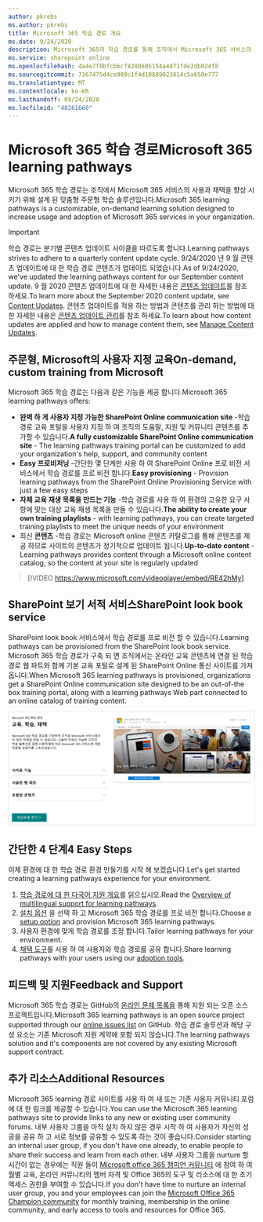 ```yaml
---
author: pkrebs
ms.author: pkrebs
title: Microsoft 365 학습 경로 개요
ms.date: 9/24/2020
description: Microsoft 365의 학습 경로를 통해 조직에서 Microsoft 365 서비스의 사용 및 채택 속도를 향상 시키는 방법을 알아봅니다. 학습 경로에는 사용자 지정 SharePoint online 웹 파트 및 Microsoft 365 테 넌 트로 쉽게 프로 비전 되는 최신 SharePoint Online communications 교육 사이트가 포함 됩니다.
ms.service: sharepoint online
ms.openlocfilehash: 4a4e7f8bfcb6cf8288605154a4d71fde2db024f8
ms.sourcegitcommit: 7167475d4ce989c1f4d10889023814c5a650e777
ms.translationtype: MT
ms.contentlocale: ko-KR
ms.lasthandoff: 09/24/2020
ms.locfileid: "48261660"
---
```

# <a name="microsoft-365-learning-pathways"></a><span data-ttu-id="fd373-104">Microsoft 365 학습 경로</span><span class="sxs-lookup"><span data-stu-id="fd373-104">Microsoft 365 learning pathways</span></span> 
<span data-ttu-id="fd373-105">Microsoft 365 학습 경로는 조직에서 Microsoft 365 서비스의 사용과 채택을 향상 시키기 위해 설계 된 맞춤형 주문형 학습 솔루션입니다.</span><span class="sxs-lookup"><span data-stu-id="fd373-105">Microsoft 365 learning pathways is a customizable, on-demand learning solution designed to increase usage and adoption of Microsoft 365 services in your organization.</span></span>    

> [!IMPORTANT]
> <span data-ttu-id="fd373-106">학습 경로는 분기별 콘텐츠 업데이트 사이클을 따르도록 합니다.</span><span class="sxs-lookup"><span data-stu-id="fd373-106">Learning pathways strives to adhere to a quarterly content update cycle.</span></span> <span data-ttu-id="fd373-107">9/24/2020 년 9 월 콘텐츠 업데이트에 대 한 학습 경로 콘텐츠가 업데이트 되었습니다.</span><span class="sxs-lookup"><span data-stu-id="fd373-107">As of 9/24/2020, we've updated the learning pathways content for our September content update.</span></span> <span data-ttu-id="fd373-108">9 월 2020 콘텐츠 업데이트에 대 한 자세한 내용은 [콘텐츠 업데이트](custom_contentupdates.md)를 참조 하세요.</span><span class="sxs-lookup"><span data-stu-id="fd373-108">To learn more about the September 2020 content update, see [Content Updates](custom_contentupdates.md).</span></span> <span data-ttu-id="fd373-109">콘텐츠 업데이트를 적용 하는 방법과 콘텐츠를 관리 하는 방법에 대 한 자세한 내용은 [콘텐츠 업데이트 관리](custom_contentupdatesmanage.md)를 참조 하세요.</span><span class="sxs-lookup"><span data-stu-id="fd373-109">To learn about how content updates are applied and how to manage content them, see [Manage Content Updates](custom_contentupdatesmanage.md).</span></span>  

## <a name="on-demand-custom-training-from-microsoft"></a><span data-ttu-id="fd373-110">주문형, Microsoft의 사용자 지정 교육</span><span class="sxs-lookup"><span data-stu-id="fd373-110">On-demand, custom training from Microsoft</span></span>

<span data-ttu-id="fd373-111">Microsoft 365 학습 경로는 다음과 같은 기능을 제공 합니다.</span><span class="sxs-lookup"><span data-stu-id="fd373-111">Microsoft 365 learning pathways offers:</span></span>

- <span data-ttu-id="fd373-112">**완벽 하 게 사용자 지정 가능한 SharePoint Online communication site** -학습 경로 교육 포털을 사용자 지정 하 여 조직의 도움말, 지원 및 커뮤니티 콘텐츠를 추가할 수 있습니다.</span><span class="sxs-lookup"><span data-stu-id="fd373-112">**A fully customizable SharePoint Online communication site** - The learning pathways training portal can be customized to add your organization's help, support, and community content</span></span>
- <span data-ttu-id="fd373-113">**Easy 프로비저닝** -간단한 몇 단계만 사용 하 여 SharePoint Online 프로 비전 서비스에서 학습 경로를 프로 비전 합니다.</span><span class="sxs-lookup"><span data-stu-id="fd373-113">**Easy provisioning** - Provision learning pathways from the SharePoint Online Provisioning Service with just a few easy steps</span></span>
- <span data-ttu-id="fd373-114">**자체 교육 재생 목록을 만드는 기능** -학습 경로를 사용 하 여 환경의 고유한 요구 사항에 맞는 대상 교육 재생 목록을 만들 수 있습니다.</span><span class="sxs-lookup"><span data-stu-id="fd373-114">**The ability to create your own training playlists** - with learning pathways, you can create targeted training playlists to meet the unique needs of your environment</span></span>
- <span data-ttu-id="fd373-115">최신 **콘텐츠** -학습 경로는 Microsoft online 콘텐츠 카탈로그를 통해 콘텐츠를 제공 하므로 사이트의 콘텐츠가 정기적으로 업데이트 됩니다.</span><span class="sxs-lookup"><span data-stu-id="fd373-115">**Up-to-date content** - Learning pathways provides content through a Microsoft online content catalog, so the content at your site is regularly updated</span></span>

> [!VIDEO https://www.microsoft.com/videoplayer/embed/RE42hMy]

## <a name="sharepoint-look-book-service"></a><span data-ttu-id="fd373-116">SharePoint 보기 서적 서비스</span><span class="sxs-lookup"><span data-stu-id="fd373-116">SharePoint look book service</span></span>
<span data-ttu-id="fd373-117">SharePoint look book 서비스에서 학습 경로를 프로 비전 할 수 있습니다.</span><span class="sxs-lookup"><span data-stu-id="fd373-117">Learning pathways can be provisioned from the SharePoint look book service.</span></span> <span data-ttu-id="fd373-118">Microsoft 365 학습 경로가 구축 되 면 조직에서는 온라인 교육 콘텐츠에 연결 된 학습 경로 웹 파트와 함께 기본 교육 포털로 설계 된 SharePoint Online 통신 사이트를 가져옵니다.</span><span class="sxs-lookup"><span data-stu-id="fd373-118">When Microsoft 365 learning pathways is provisioned, organizations get a SharePoint Online communication site designed to be an out-of-the box training portal, along with a learning pathways Web part connected to an online catalog of training content.</span></span> 

![SharePoint 보기 책 프로 비전 페이지](media/cg-provision.png)

## <a name="4-easy-steps"></a><span data-ttu-id="fd373-120">간단한 4 단계</span><span class="sxs-lookup"><span data-stu-id="fd373-120">4 Easy Steps</span></span>
<span data-ttu-id="fd373-121">이제 환경에 대 한 학습 경로 환경 만들기를 시작 해 보겠습니다.</span><span class="sxs-lookup"><span data-stu-id="fd373-121">Let's get started creating a learning pathways experience for your environment.</span></span>
1. <span data-ttu-id="fd373-122">[학습 경로에 대 한 다국어 지원 개요](custom_overview_ml.md)를 읽으십시오.</span><span class="sxs-lookup"><span data-stu-id="fd373-122">Read the [Overview of multilingual support for learning pathways](custom_overview_ml.md).</span></span> 
2. <span data-ttu-id="fd373-123">[설치 옵션](custom_setupoptions.md) 을 선택 하 고 Microsoft 365 학습 경로를 프로 비전 합니다.</span><span class="sxs-lookup"><span data-stu-id="fd373-123">Choose a [setup option](custom_setupoptions.md) and provision Microsoft 365 learning pathways.</span></span>  
3. <span data-ttu-id="fd373-124">사용자 환경에 맞게 학습 경로를 조정 합니다.</span><span class="sxs-lookup"><span data-stu-id="fd373-124">Tailor learning pathways for your environment.</span></span>
4. <span data-ttu-id="fd373-125">[채택 도구](driveadoption.md)를 사용 하 여 사용자와 학습 경로를 공유 합니다.</span><span class="sxs-lookup"><span data-stu-id="fd373-125">Share learning pathways with your users using our [adoption tools](driveadoption.md).</span></span>

## <a name="feedback-and-support"></a><span data-ttu-id="fd373-126">피드백 및 지원</span><span class="sxs-lookup"><span data-stu-id="fd373-126">Feedback and Support</span></span>

<span data-ttu-id="fd373-127">Microsoft 365 학습 경로는 GitHub의 [온라인 문제 목록을](https://aka.ms/CustomLearningHelp) 통해 지원 되는 오픈 소스 프로젝트입니다.</span><span class="sxs-lookup"><span data-stu-id="fd373-127">Microsoft 365 learning pathways is an open source project supported through our [online issues list](https://aka.ms/CustomLearningHelp) on GitHub.</span></span> <span data-ttu-id="fd373-128">학습 경로 솔루션과 해당 구성 요소는 기존 Microsoft 지원 계약에 포함 되지 않습니다.</span><span class="sxs-lookup"><span data-stu-id="fd373-128">The learning pathways solution and it's components are not covered by any existing Microsoft support contract.</span></span>  

## <a name="additional-resources"></a><span data-ttu-id="fd373-129">추가 리소스</span><span class="sxs-lookup"><span data-stu-id="fd373-129">Additional Resources</span></span>
<span data-ttu-id="fd373-130">Microsoft 365 learning 경로 사이트를 사용 하 여 새 또는 기존 사용자 커뮤니티 포럼에 대 한 링크를 제공할 수 있습니다.</span><span class="sxs-lookup"><span data-stu-id="fd373-130">You can use the Microsoft 365 learning pathways site to provide links to any new or existing user community forums.</span></span> <span data-ttu-id="fd373-131">내부 사용자 그룹을 아직 설치 하지 않은 경우 시작 하 여 사용자가 자신의 성공을 공유 하 고 서로 정보를 공유할 수 있도록 하는 것이 좋습니다.</span><span class="sxs-lookup"><span data-stu-id="fd373-131">Consider starting an internal user group, if you don't have one already, to enable people to share their success and learn from each other.</span></span>  <span data-ttu-id="fd373-132">내부 사용자 그룹을 nurture 할 시간이 없는 경우에는 직원 들이 [Microsoft office 365 챔피언 커뮤니티](https://aka.ms/O365Champions) 에 참여 하 여 월별 교육, 온라인 커뮤니티의 멤버 자격 및 Office 365의 도구 및 리소스에 대 한 초기 액세스 권한을 부여할 수 있습니다.</span><span class="sxs-lookup"><span data-stu-id="fd373-132">If you don't have time to nurture an internal user group, you and your employees can join the [Microsoft Office 365 Champion community](https://aka.ms/O365Champions) for monthly training, membership in the online community, and early access to tools and resources for Office 365.</span></span>